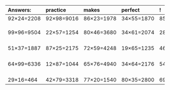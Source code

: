 | Answers: | practice | makes | perfect | ! |
| :--- | :--- | :--- | :--- | :--- |
| 92×24=2208 | 92×98=9016 | 86×23=1978 | 34×55=1870 | 85×92=7820 | 
|   |   |   |   |   | 
|   |   |   |   |   | 
|   |   |   |   |   | 
| 99×96=9504 | 22×57=1254 | 80×46=3680 | 34×61=2074 | 28×96=2688 | 
|   |   |   |   |   | 
|   |   |   |   |   | 
|   |   |   |   |   | 
|   |   |   |   |   | 
| 51×37=1887 | 87×25=2175 | 72×59=4248 | 19×65=1235 | 46×36=1656 | 
|   |   |   |   |   | 
|   |   |   |   |   | 
|   |   |   |   |   | 
|   |   |   |   |   | 
| 64×99=6336 | 12×87=1044 | 65×76=4940 | 34×64=2176 | 54×60=3240 | 
|   |   |   |   |   | 
|   |   |   |   |   | 
|   |   |   |   |   | 
|   |   |   |   |   | 
| 29×16=464 | 42×79=3318 | 77×20=1540 | 80×35=2800 | 69×89=6141 | 

